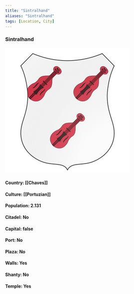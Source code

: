 ```yaml
---
title: "Sintralhand"
aliases: "Sintralhand"
tags: [Location, City]
---
```

### Sintralhand
![](attachment/4b6da2082990749ead23fc7c627407cc.svg)

#### Country: [[Chaves]]

#### Culture: [[Portuzian]]

#### Population: 2.131

#### Citadel: No

#### Capital: false

#### Port: No

#### Plaza: No

#### Walls: Yes

#### Shanty: No

#### Temple: Yes

